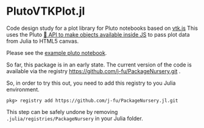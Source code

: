 PlutoVTKPlot.jl
==================


Code design study for a plot library for Pluto notebooks based on [vtk.js](https://kitware.github.io/vtk-js/index.html)
This uses the Pluto [💁 API to make objects available inside JS](https://github.com/fonsp/Pluto.jl/pull/1124)
to pass plot data from Julia to HTML5 canvas.

Please see the [example pluto notebook](https://raw.githubusercontent.com/j-fu/PlutoVTKPlot.jl/main/examples/vtk.jl).


So far, this package is in an early state. The current version of the code
is available via the registry https://github.com/j-fu/PackageNursery.git .

So, in order to try this out, you need to add this registry to you Julia environment.

```
pkg> registry add https://github.com/j-fu/PackageNursery.jl.git
```

This step can be safely undone by removing `.julia/registries/PackageNursery` in your
Julia folder.


